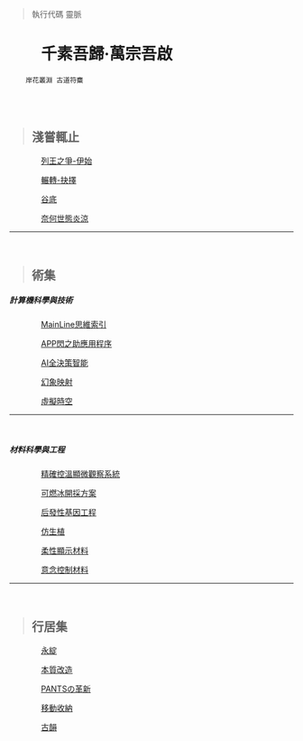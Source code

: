 > 執行代碼 靈脈


# &emsp;&emsp;千素吾歸·萬宗吾啟
        岸花叢淵 古道符麋

<br />
<br />


> ## 淺嘗輒止
&emsp;&emsp;&emsp;&emsp;[列王之爭-伊始](https://github.com/Lost-Monument/NeuralLine/blob/%E6%96%87%E9%9B%86%3CI%3E/%E5%88%97%E7%8E%8B%E4%B9%8B%E7%88%AD-%E4%BC%8A%E5%A7%8B.md)

&emsp;&emsp;&emsp;&emsp;[輾轉-抉擇](https://github.com/Lost-Monument/NeuralLine/blob/%E6%96%87%E9%9B%86%3CI%3E/%E8%BC%BE%E8%BD%89%20%E6%8A%89%E6%93%87.md)

&emsp;&emsp;&emsp;&emsp;[谷底](https://github.com/Lost-Monument/NeuralLine/blob/%E6%96%87%E9%9B%86%3CI%3E/%E8%B0%B7%E5%BA%95.md)

&emsp;&emsp;&emsp;&emsp;[奈何世態炎涼](https://github.com/Lost-Monument/NeuralLine/blob/%E6%96%87%E9%9B%86%3CI%3E/%E5%A5%88%E4%BD%95%E4%B8%96%E6%85%8B%E7%82%8E%E6%B6%BC.md)

* * *
<br />

> ## 術集

##### 計算機科學與技術
&emsp;&emsp;&emsp;&emsp;[MainLine思維索引](https://github.com/Lost-Monument/NeuralLine/tree/%E8%A1%93%E9%9B%86-COMPUTER/%E6%80%9D%E7%B6%AD%E7%B4%A2%E5%BC%95)


&emsp;&emsp;&emsp;&emsp;[APP閃之助應用程序](https://github.com/Lost-Monument/NeuralLine/tree/%E8%A1%93%E9%9B%86-COMPUTER/%E9%96%83%E4%B9%8B%E5%8A%A9%E6%87%89%E7%94%A8%E7%A8%8B%E5%BA%8F)

&emsp;&emsp;&emsp;&emsp;[AI全決策智能](https://github.com/Lost-Monument/NeuralLine/tree/%E8%A1%93%E9%9B%86-COMPUTER/%E5%85%A8%E6%B1%BA%E7%AD%96%E6%99%BA%E8%83%BD)


&emsp;&emsp;&emsp;&emsp;[幻象映射](https://github.com/Lost-Monument/NeuralLine/tree/%E8%A1%93%E9%9B%86-COMPUTER/%E5%B9%BB%E8%B1%A1%E6%98%A0%E5%B0%84)

&emsp;&emsp;&emsp;&emsp;[虛擬時空](https://github.com/Lost-Monument/NeuralLine/tree/%E8%A1%93%E9%9B%86-COMPUTER/%E8%99%9B%E6%93%AC%E6%99%82%E7%A9%BA)


* * *
<br />

##### 材料科學與工程
&emsp;&emsp;&emsp;&emsp;[精確控溫顯微觀察系統](https://github.com/Lost-Monument/NeuralLine/tree/%E8%A1%93%E9%9B%86-MATERIAL/%E7%B2%BE%E7%A2%BA%E6%8E%A7%E6%BA%AB%E9%A1%AF%E5%BE%AE%E8%A7%80%E5%AF%9F%E7%B3%BB%E7%B5%B1)

&emsp;&emsp;&emsp;&emsp;[可燃冰開採方案](https://github.com/Lost-Monument/NeuralLine/tree/%E8%A1%93%E9%9B%86-MATERIAL/%E5%8F%AF%E7%87%83%E5%86%B0%E9%96%8B%E6%8E%A1%E6%96%B9%E6%A1%88)

&emsp;&emsp;&emsp;&emsp;[后發性基因工程](https://github.com/Lost-Monument/NeuralLine/tree/%E8%A1%93%E9%9B%86-MATERIAL/%E5%90%8E%E7%99%BC%E6%80%A7%E5%9F%BA%E5%9B%A0%E5%B7%A5%E7%A8%8B)

&emsp;&emsp;&emsp;&emsp;[仿生植](https://github.com/Lost-Monument/NeuralLine/tree/%E8%A1%93%E9%9B%86-MATERIAL/%E4%BB%BF%E7%94%9F%E6%A4%8D)

&emsp;&emsp;&emsp;&emsp;[柔性顯示材料](https://github.com/Lost-Monument/NeuralLine/tree/%E8%A1%93%E9%9B%86-MATERIAL/%E6%9F%94%E6%80%A7%E9%A1%AF%E7%A4%BA%E6%9D%90%E6%96%99)

&emsp;&emsp;&emsp;&emsp;[意念控制材料](https://github.com/Lost-Monument/NeuralLine/tree/%E8%A1%93%E9%9B%86-MATERIAL/%E6%84%8F%E5%BF%B5%E6%8E%A7%E5%88%B6%E6%9D%90%E6%96%99)


* * *
<br />


> ## 行居集
&emsp;&emsp;&emsp;&emsp;[永綻](https://github.com/Lost-Monument/NeuralLine/tree/%E8%A1%8C%E5%B1%85%E9%9B%86/%E6%B0%B8%E7%B6%BB)

&emsp;&emsp;&emsp;&emsp;[本質改造](https://github.com/Lost-Monument/NeuralLine/tree/%E8%A1%8C%E5%B1%85%E9%9B%86/%E6%9C%AC%E8%B3%AA%E6%94%B9%E9%80%A0)

&emsp;&emsp;&emsp;&emsp;[PANTSの革新](https://github.com/Lost-Monument/NeuralLine/tree/%E8%A1%8C%E5%B1%85%E9%9B%86/%E8%A4%B2%E3%81%AE%E9%9D%A9%E6%96%B0)

&emsp;&emsp;&emsp;&emsp;[移動收納](https://github.com/Lost-Monument/NeuralLine/tree/%E8%A1%8C%E5%B1%85%E9%9B%86/%E7%A7%BB%E5%8B%95%E6%94%B6%E7%B4%8D)

&emsp;&emsp;&emsp;&emsp;[古韻](https://github.com/Lost-Monument/NeuralLine/tree/%E8%A1%8C%E5%B1%85%E9%9B%86/%E5%8F%A4%E9%9F%BB)

